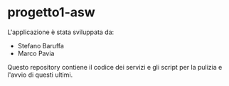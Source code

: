 # progetto1-asw
L'applicazione è stata sviluppata da:

* Stefano Baruffa
* Marco Pavia

Questo repository contiene il codice dei servizi e gli script per la pulizia e l'avvio di questi ultimi.
